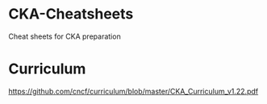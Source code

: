 # CKA-Cheatsheets
Cheat sheets for CKA preparation


# Curriculum
https://github.com/cncf/curriculum/blob/master/CKA_Curriculum_v1.22.pdf
